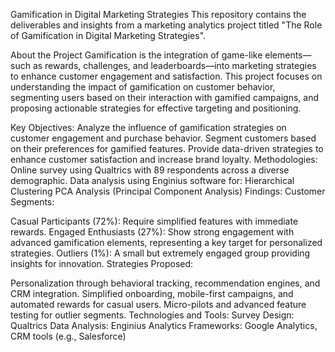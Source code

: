 Gamification in Digital Marketing Strategies
This repository contains the deliverables and insights from a marketing analytics project titled "The Role of Gamification in Digital Marketing Strategies".

About the Project
Gamification is the integration of game-like elements—such as rewards, challenges, and leaderboards—into marketing strategies to enhance customer engagement and satisfaction. This project focuses on understanding the impact of gamification on customer behavior, segmenting users based on their interaction with gamified campaigns, and proposing actionable strategies for effective targeting and positioning.

Key Objectives:
Analyze the influence of gamification strategies on customer engagement and purchase behavior.
Segment customers based on their preferences for gamified features.
Provide data-driven strategies to enhance customer satisfaction and increase brand loyalty.
Methodologies:
Online survey using Qualtrics with 89 respondents across a diverse demographic.
Data analysis using Enginius software for:
Hierarchical Clustering
PCA Analysis (Principal Component Analysis)
Findings:
Customer Segments:

Casual Participants (72%): Require simplified features with immediate rewards.
Engaged Enthusiasts (27%): Show strong engagement with advanced gamification elements, representing a key target for personalized strategies.
Outliers (1%): A small but extremely engaged group providing insights for innovation.
Strategies Proposed:

Personalization through behavioral tracking, recommendation engines, and CRM integration.
Simplified onboarding, mobile-first campaigns, and automated rewards for casual users.
Micro-pilots and advanced feature testing for outlier segments.
Technologies and Tools:
Survey Design: Qualtrics
Data Analysis: Enginius
Analytics Frameworks: Google Analytics, CRM tools (e.g., Salesforce)
